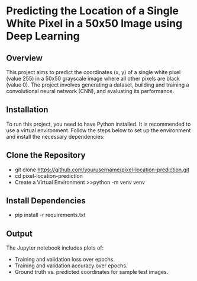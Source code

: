 # Predicting the Location of a Single White Pixel in a 50x50 Image using Deep Learning
## Overview
This project aims to predict the coordinates (x, y) of a single white pixel (value 255) in a 50x50 grayscale image where all other pixels are black (value 0). The project involves generating a dataset, building and training a convolutional neural network (CNN), and evaluating its performance.

## Installation
To run this project, you need to have Python installed. It is recommended to use a virtual environment. Follow the steps below to set up the environment and install the necessary dependencies:

## Clone the Repository
* git clone https://github.com/yourusername/pixel-location-prediction.git
* cd pixel-location-prediction
* Create a Virtual Environment >>python -m venv venv
  
## Install Dependencies 
* pip install -r requirements.txt

## Output
The Jupyter notebook includes plots of:

* Training and validation loss over epochs.
* Training and validation accuracy over epochs.
* Ground truth vs. predicted coordinates for sample test images.
  

